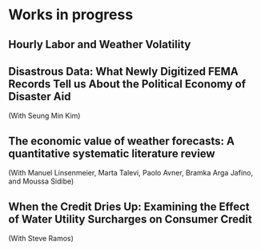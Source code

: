 Works in progress
======

Hourly Labor and Weather Volatility
------

Disastrous Data: What Newly Digitized FEMA Records Tell us About the Political Economy of Disaster Aid
------
(With Seung Min Kim)

The economic value of weather forecasts: A quantitative systematic literature review
------
(With Manuel Linsenmeier, Marta Talevi, Paolo Avner, Bramka Arga Jafino, and Moussa Sidibe)


When the Credit Dries Up: Examining the Effect of Water Utility Surcharges on Consumer Credit
------
(With Steve Ramos)
